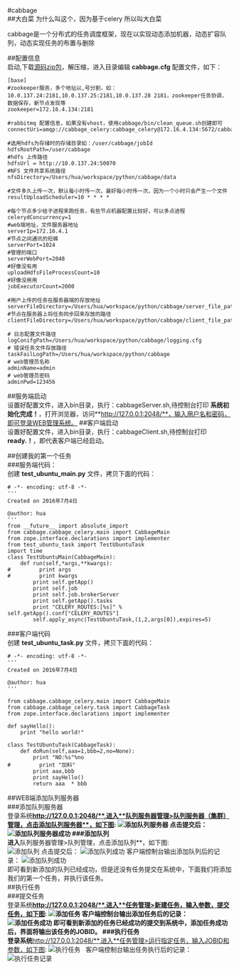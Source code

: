 #cabbage   
##大白菜 为什么叫这个，因为基于celery 所以叫大白菜   

cabbage是一个分布式的任务调度框架，现在以实现动态添加机器，动态扩容队列，动态实现任务的布置与删除

##配置信息  
启动,下载[源码zip包](https://github.com/alonelaval/cabbage/archive/master.zip)，解压缩，进入目录编辑 **cabbage.cfg** 配置文件，如下：

```
[base]
#zookeeper服务，多个地址以,号分割，如：10.0.137.24:2181,10.0.137.25:2181,10.0.137.28 2181，zookeeper任务协调，数据保存，新节点发现等
zookeeper=172.16.4.134:2181 

#rabbitmq 配置信息，如果没有vhost，使用cabbage/bin/clean_queue.sh创建即可
connectUri=amqp://cabbage_celery:cabbage_celery@172.16.4.134:5672/cabbage_vhost 

#选用hdfs为存储时的存储目录如：/user/cabbage/jobId
hdfsRootPath=/user/cabbage  
#hdfs 上传路径
hdfsUrl = http://10.0.137.24:50070
#NFS 文件共享系统路径
nfsDirectory=/Users/hua/workspace/python/cabbage/data

#文件多久上传一次，默认每小时传一次，最好每小时传一次，因为一个小时只会产生一个文件
resultUploadScheduler=10 * * * *

#每个节点多少给子进程来跑任务，有些节点机器配置比较好，可以多点进程
celerydConcurrency=1
#web端地址，文件服务器地址
serverIp=172.16.4.1
#节点之间通讯的短裤
serverPort=1024
#管理的端口
serverWebPort=2048
#好像没有用
uploadHdfsFileProcessCount=10
#好像没用用
jobExecutorCount=2000 

#用户上传的任务在服务器端的存放地址
serverFileDirectory=/Users/hua/workspace/python/cabbage/server_file_path
#节点在服务器上将任务同步回来存放的路径
clientFileDirectory=/Users/hua/workspace/python/cabbage/client_file_path

# 日志配置文件路径
logConifgPath=/Users/hua/workspace/python/cabbage/logging.cfg
# 错误任务文件存放路径
taskFailLogPath=/Users/hua/workspace/python/cabbage
# web管理员名称
adminName=admin
# web管理员密码
adminPwd=123456
```
##服务端启动   
设置好配置文件，进入bin目录，执行：cabbageServer.sh,待控制台打印 **系统初始化完成！**，打开浏览器，访问**http://127.0.0.1:2048/**，输入用户名和密码，即可登录WEB管理系统。
##客户端启动   
设置好配置文件，进入bin目录，执行：cabbageClient.sh,待控制台打印 **ready.！**，即代表客户端已经启动。   

##创建我的第一个任务   
###服务端代码：   
创建 **test\_ubuntu\_main.py** 文件，拷贝下面的代码：

	# -*- encoding: utf-8 -*-
	'''
	Created on 2016年7月4日
	
	@author: hua
	'''
	from __future__ import absolute_import
	from cabbage.cabbage_celery.main import CabbageMain
	from zope.interface.declarations import implementer
	from test_ubuntu_task import TestUbuntuTask
	import time
	class TestUbuntuMain(CabbageMain):
	    def run(self,*args,**kwargs):
	#         print args
	#         print kwargs
	        print self.getApp()
	        print self.job
	        print self.job.brokerServer
	        print self.getApp().tasks
	        print "CELERY_ROUTES:[%s]" % self.getApp().conf["CELERY_ROUTES"] 
	        self.apply_async(TestUbuntuTask,(1,2,args[0]),expires=5)



###客户端代码   
创建 **test\_ubuntu\_task.py** 文件，拷贝下面的代码：  

	# -*- encoding: utf-8 -*-
	'''
	Created on 2016年7月4日
	
	@author: hua
	'''
	
	from cabbage.cabbage_celery.main import CabbageMain
	from cabbage.cabbage_celery.task import CabbageTask
	from zope.interface.declarations import implementer
	
	def sayHello():
	    print "hello world!"
	
	class TestUbuntuTask(CabbageTask):
	    def doRun(self,aaa=1,bbb=2,no=None):
	        print "NO:%s"%no
	#         print "加料"
	        print aaa,bbb
	        print sayHello()
	        return aaa  * bbb
   
 
##WEB端添加队列服务器   
###添加队列服务器   
登录系统**http://127.0.0.1:2048/**,进入**队列服务器管理>队列服务器（集群）管理，点击添加队列服务器**，如下图:
![添加队列服务器](https://raw.githubusercontent.com/alonelaval/cabbage/master/img/addQueueServer.png)
点击提交后：
![添加队列服务器成功](https://raw.githubusercontent.com/alonelaval/cabbage/master/img/addQueueServerSuccess.png)
###添加队列  
进入**队列服务器管理>队列管理，点击添加队列**，如下图:   
![添加队列](https://raw.githubusercontent.com/alonelaval/cabbage/master/img/addQueue.png)
点击提交后：
![添加队列成功](https://raw.githubusercontent.com/alonelaval/cabbage/master/img/addQueueSuccess.png)
客户端控制台输出添加队列后的记录：
![添加队列成功](https://raw.githubusercontent.com/alonelaval/cabbage/master/img/console_queue.png)   
即可看到新添加的队列已经成功，但是还没有任务提交在系统中，下面我们将添加我们的第一个任务，并执行该任务。   
##执行任务  
###提交任务   
登录系统**http://127.0.0.1:2048/**,进入**任务管理>新建任务，输入参数，提交任务，如下图:
![添加任务](https://raw.githubusercontent.com/alonelaval/cabbage/master/img/addJob.png)
客户端控制台输出添加任务后的记录：
![添加任务成功](https://github.com/alonelaval/cabbage/blob/master/img/console_job.png?raw=true)
即可看到新添加的任务已经成功的提交到系统中，添加任务成功后，界面将输出该任务的JOBID。
###执行任务   
登录系统**http://127.0.0.1:2048/**,进入**任务管理>运行指定任务，输入JOBID和参数，如下图:
![执行任务](https://github.com/alonelaval/cabbage/blob/master/img/exec_job.png?raw=true)  
客户端控制台输出任务执行后的记录：  
![执行任务记录](https://github.com/alonelaval/cabbage/blob/master/img/console_exec_job.png?raw=true)  



















